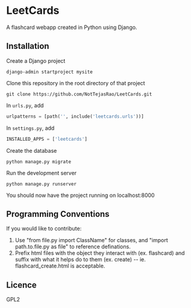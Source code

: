 LeetCards
======
A flashcard webapp created in Python using Django.

Installation
-----------
Create a Django project
```
django-admin startproject mysite
```

Clone this repository in the root directory of that project
```
git clone https://github.com/NotTejasRao/LeetCards.git
```

In ```urls.py```, add
```python
urlpatterns = [path('', include('leetcards.urls'))]
```

In ```settings.py```, add
```python
INSTALLED_APPS = ['leetcards']
```

Create the database
```
python manage.py migrate
```

Run the development server
```
python manage.py runserver
```

You should now have the project running on localhost:8000

Programming Conventions
-----------

If you would like to contribute: 

1. Use "from file.py import ClassName" for classes, and "import path.to.file.py as file" to reference definations.
2. Prefix html files with the object they interact with (ex. flashcard) and suffix with what it helps do to them (ex. create) -- ie. flashcard_create.html is acceptable.

Licence
-----------
GPL2
